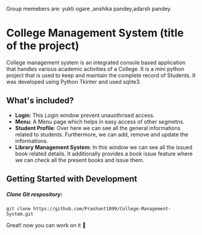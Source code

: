 Group memebers are: yukti ogare ,anshika pandey,adarsh pandey.

# College Management System (title of the project)
College management system is an integrated console based application that handles various academic activities of a College. It is a mini python project that is used to keep and maintain the complete record of Students. It was developed using Python Tkinter and used sqlite3.


## What's included?

- __Login__: This Login window prevent unauothrised access.
- __Menu__: A Menu page which helps in easy access of other segmetns.
- __Student Profile__: Over here we can see all the general informations related to students. Furthermore, we can add, remove and update the informations.
- __Library Management System__: In this window we can see all the issued book related details. It additionally provides a book issue feature where we can check all the present books and issue them.



## Getting Started with Development


##### Clone Git respository:
```
git clone https://github.com/Prashant1099/College-Management-System.git
```
Great! now you can work on it :tada:
